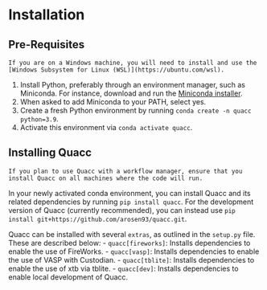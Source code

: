 # Installation

## Pre-Requisites

```{note}
If you are on a Windows machine, you will need to install and use the [Windows Subsystem for Linux (WSL)](https://ubuntu.com/wsl).
```

1. Install Python, preferably through an environment manager, such as Miniconda. For instance, download and run the [Miniconda installer](https://docs.conda.io/en/latest/miniconda.html).
2. When asked to add Miniconda to your PATH, select yes.
3. Create a fresh Python environment by running `conda create -n quacc python=3.9`.
4. Activate this environment via `conda activate quacc`.

## Installing Quacc

```{note}
If you plan to use Quacc with a workflow manager, ensure that you install Quacc on all machines where the code will run.
```

In your newly activated conda environment, you can install Quacc and its related dependencies by running `pip install quacc`. For the development version of Quacc (currently recommended), you can instead use `pip install git+https://github.com/arosen93/quacc.git`.

Quacc can be installed with several `extras`, as outlined in the `setup.py` file. These are described below:
    - `quacc[fireworks]`: Installs dependencies to enable the use of FireWorks.
    - `quacc[vasp]`: Installs dependencies to enable the use of VASP with Custodian.
    - `quacc[tblite]`: Installs dependencies to enable the use of xtb via tblite.
    - `quacc[dev]`: Installs dependencies to enable local development of Quacc.